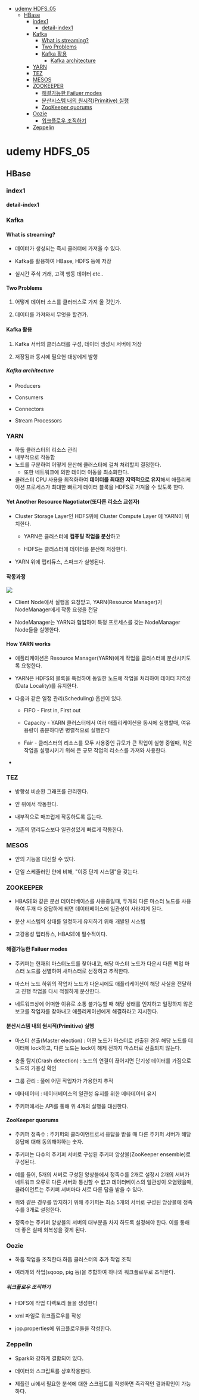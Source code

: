 - [udemy HDFS_05](#udemy-hdfs_05)
  - [HBase](#hbase)
    - [index1](#index1)
      - [detail-index1](#detail-index1)
    - [Kafka](#kafka)
      - [What is streaming?](#what-is-streaming)
      - [Two Problems](#two-problems)
      - [Kafka 활용](#kafka-활용)
        - [Kafka architecture](#kafka-architecture)
    - [YARN](#yarn)
    - [TEZ](#tez)
    - [MESOS](#mesos)
    - [ZOOKEEPER](#zookeeper)
      - [해결가능한 Failuer modes](#해결가능한-failuer-modes)
      - [분산시스템 내의 원시적(Primitive) 실행](#분산시스템-내의-원시적primitive-실행)
      - [ZooKeeper quorums](#zookeeper-quorums)
    - [Oozie](#oozie)
      - [워크플로우 조직하기](#워크플로우-조직하기)
    - [Zeppelin](#zeppelin)

# udemy HDFS_05

## HBase

### index1

#### detail-index1

### Kafka

#### What is streaming?

- 데이터가 생성되는 즉시 클러터에 가져올 수 있다.

- Kafka를 활용하여 HBase, HDFS 등에 저장

- 실시간 주식 거래, 고객 행동 데이터 etc..

#### Two Problems

1. 어떻게 데이터 소스를 클러터스로 가져 올 것인가.

2. 데이터를 가져와서 무엇을 할건가.

#### Kafka 활용

1. Kafka 서버의 클러스터를 구성, 데이터 생성시 서버에 저장

2. 저장됨과 동시에 필요헌 대상에게 발행

##### Kafka architecture

- Producers

- Consumers

- Connectors

- Stream Processors

### YARN

- 하둡 클러스터의 리소스 관리
- 내부적으로 작동함
- 노드를  구분하여 어떻게 분산해 클러스터에 걸쳐 처리할지 결정한다.
  - 또한 네트워크에 의한 데이터 이동을 최소화한다.
- 클러스터 CPU 사용을 최적화하여 **데이터를 최대한 지역적으로 유지**해서 애플리케이션 프로세스가 최대한 빠르게 데이터 블록을 HDFS로 가져올 수 있도록 한다.

#### Yet Another Resource Nagotiator(또다른 리소스 교섭자)

- Cluster Storage Layer인 HDFS위에 Cluster Compute Layer 에 YARN이 위치한다.
  
  - YARN은 클러스터에 **컴퓨팅 작업을 분산**하고
  
  - HDFS는 클러스터에 데이터를 분산해 저장한다.

- YARN 위에 맵리듀스, 스파크가 실행된다.

#### 작동과정

![](C:\Users\seho2\AppData\Roaming\marktext\images\2023-01-07-15-22-48-image.png)

- Client Node에서 실행을 요청받고, YARN(Resource Manager)가 NodeManager에게 작동 요청을 전달

- NodeManager는 YARN과 협업하여 특정 프로세스를 갖는 NodeManager Node들을 실행한다.

#### How YARN works

- 애플리케이션은 Resource Manager(YARN)에게 작업을 클러스터에 분산시키도록 요청한다.

-  YARN은 HDFS의 블록을 특정하여 동일한 노드에 작업을 처리하여 데이터 지역성(Data Locality)를 유지한다.

- 다음과 같은 일정 관리(Scheduling) 옵션이 있다.
  
  - FIFO - First in, First out
  
  - Capacity - YARN 클러스터에서 여러 애플리케이션을 동시에 실행할때, 여유 용량이 충분하다면 병렬적으로 실행한다
  
  - Fair - 클러스터의 리소스를 모두 사용중인 규모가 큰 작업이 실행 중일때, 작은 작업을 실행시키기 위해 큰 규모 작업의 리소스를 가져와 사용한다.

- 

### TEZ

- 방향성 비순환 그래프를 관리한다.

- 얀 위에서 작동한다.

- 내부적으로 매끄럽게 작동하도록 돕는다.

- 기존의 맵리듀스보다 일관성있게 빠르게 작동한다. 

### MESOS

- 얀의 기능을 대신할 수 있다.

- 단일 스케줄러인 얀에 비해, "이중 단계 시스템"을 갖는다.

### ZOOKEEPER

- HBASE와 같은 분선 데이터베이스를 사용중일때, 두개의 다른 마스터 노드를 사용하여 두개 다 응답하게 되면 데이터베이스에 일관성이 사라지게 된다.

- 분산 시스템의 상태를 일정하게 유지하기 위해 개발된 시스템

- 고강용성 맵리듀스, HBASE에 필수적이다.

#### 해결가능한 Failuer modes

- 주키퍼는 현재의 마스터노드를 찾아내고, 해당 마스터 노드가 다운시 다른 백업 마스터 노드를 선별하여 새마스터로 선정하고 추적한다.

- 마스터 노드 하위의 작업자 노드가 다운시에도 애플리케이션이 해당 사실을 전달하고 진행 작업을 다시 적절하게 분산한다.

- 네트워크상에 어떠한 이유로 소통 불가능할 때 해당 상태를 인지하고 일정하지 않은 보고를 작업자를 찾아내고 애플리케이션에게 해결하라고 지시한다.

#### 분산시스템 내의 원시적(Primitive) 실행

- 마스터 선출(Master election) : 어떤 노드가 마스터로  선출된 경우 해당 노드를 데이터에 lock하고, 다른 노드는 lock이 해제 전까지 마스터로 선출되지 않는다.

- 충돌 탐지(Crash detection) : 노드의 연결이 끊어지면 단기성 데이터를 가짐으로 노드의 가용성 확인

- 그룹 관리 : 풀에 어떤 작업자가 가용한지 추적

- 메타데이터 : 데이터베이스의 일관성 유지를 위한 메타데이터 유지

- 주키퍼에서는 APi를 통해 위 4개의 실행을 대신한다.

#### ZooKeeper quorums

- 주키퍼 정족수 : 주키퍼의 클라이언트로서 응답을 받을 때 다른 주키퍼 서버가 해당 응답에 대해 동의해야하는 숫자.

- 주키퍼는 다수의 주키퍼 서버로 구성된 주키퍼 앙상블(ZooKeeper ensemble)로 구성된다.

- 예를 들어, 5개의 서버로 구성된 앙상블에서 정족수를 2개로 설정시 2개의 서버가 네트워크 오류로 다른 서버와 통신할 수 없고 데이터베이스의 일관성이 오염됐을때, 클라이언트는 주키퍼 서버마다 서로 다른 답을 받을 수 있다.

- 위와 같은 경우를 방지하기 위해 주키퍼는 최소 5개의 서버로 구성된 앙상블에 정족수를 3개로 설정한다.

- 정족수는 주키퍼 앙상블의 서버의 대부분을 차지 하도록 설정해야 한다. 이를 통해 더 좋은 실패 회복성을 갖게 된다.

### Oozie

- 하둡 작업을 조직한다.하둡 클러스터의 추가 작업 조직

- 여러개의 작업(sqoop, pig 등)을 추합하여 하나의 워크플로우로 조직한다.

##### 워크플로우 조직하기

- HDFS에 작업 디렉토리 들을 생성한다

- xml 파일로 워크플로우를 작성

- jop.properties에 워크플로우들을 작성한다.

### Zeppelin

- Spark와 강하게 결합되어 있다.

- 데이터와 스크립트를 상호작용한다.

- 제플린 ui에서 필요한 분석에 대한 스크립트를 작성하면 즉각적인 결과확인이 가능하다.
